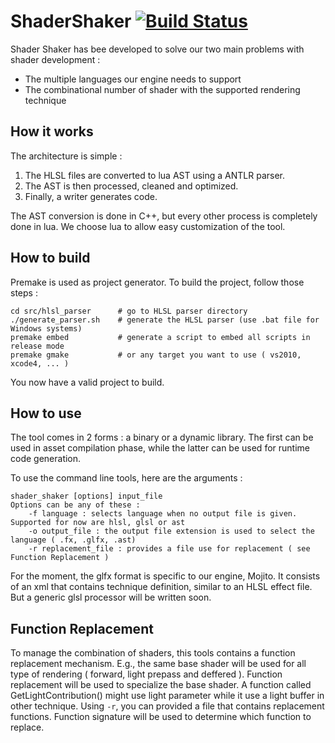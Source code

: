 ShaderShaker [![Build Status](https://travis-ci.org/FishingCactus/ShaderShaker.png)](https://travis-ci.org/FishingCactus/ShaderShaker)
============

Shader Shaker has bee developed to solve our two main problems with shader development : 

- The multiple languages our engine needs to support
- The combinational number of shader with the supported rendering technique

How it works 
------------

The architecture is simple : 

1. The HLSL files are converted to lua AST using a ANTLR parser.
2. The AST is then processed, cleaned and optimized.
3. Finally, a writer generates code.

The AST conversion is done in C++, but every other process is completely done in lua. We choose lua to allow easy customization of the tool.

How to build
------------

Premake is used as project generator. To build the project, follow those steps : 

    cd src/hlsl_parser      # go to HLSL parser directory
    ./generate_parser.sh    # generate the HLSL parser (use .bat file for Windows systems)
    premake embed           # generate a script to embed all scripts in release mode
    premake gmake           # or any target you want to use ( vs2010, xcode4, ... )

You now have a valid project to build.

How to use 
----------
The tool comes in 2 forms : a binary or a dynamic library.
The first can be used in asset compilation phase, while the latter can be used for runtime code generation. 

To use the command line tools, here are the arguments :

    shader_shaker [options] input_file
    Options can be any of these :
        -f language : selects language when no output file is given. Supported for now are hlsl, glsl or ast
        -o output_file : the output file extension is used to select the language ( .fx, .glfx, .ast)
        -r replacement_file : provides a file use for replacement ( see Function Replacement )

For the moment, the glfx format is specific to our engine, Mojito. It consists of an xml that contains technique definition, similar to an HLSL effect file. But a generic glsl processor will be written soon. 

Function Replacement
--------------------

To manage the combination of shaders, this tools contains a function replacement mechanism. E.g., the same base shader will be used for all type of rendering ( forward, light prepass and deffered ). Function replacement will be used to specialize the base shader. A function called GetLightContribution() might use light parameter while it use a light buffer in other technique. Using `-r`, you can provided a file that contains replacement functions. Function signature will be used to determine which function to replace. 
